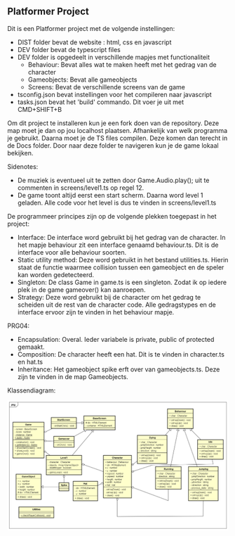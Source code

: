 ## Platformer Project

Dit is een Platformer project met de volgende instellingen:
- DIST folder bevat de website : html, css en javascript
- DEV folder bevat de typescript files
- DEV folder is opgedeelt in verschillende mapjes met functionaliteit
    - Behaviour: Bevat alles wat te maken heeft met het gedrag van de character
    - Gameobjects: Bevat alle gameobjects
    - Screens: Bevat de verschillende screens van de game
- tsconfig.json bevat instellingen voor het compileren naar javascript
- tasks.json bevat het 'build' commando. Dit voer je uit met CMD+SHIFT+B

Om dit project te installeren kun je een fork doen van de repository. Deze map moet je dan op jou localhost plaatsen. Afhankelijk van welk programma je gebruikt. 
Daarna moet je de TS files compilen. Deze komen dan terecht in de Docs folder. Door naar deze folder te navigeren kun je de game lokaal bekijken.

Sidenotes:
- De muziek is eventueel uit te zetten door Game.Audio.play(); uit te commenten in screens/level1.ts op regel 12.
- De game toont altijd eerst een start scherm. Daarna word level 1 geladen. Alle code voor het level is dus te vinden in screens/level1.ts


De programmeer principes zijn op de volgende plekken toegepast in het project: 
- Interface: De interface word gebruikt bij het gedrag van de character. In het mapje behaviour zit een interface genaamd behaviour.ts.
             Dit is de interface voor alle behaviour soorten.
- Static utility method: Deze word gebruikt in het bestand utilities.ts. Hierin staat de functie waarmee collision tussen een gameobject en de speler kan worden gedetecteerd.
- Singleton: De class Game in game.ts is een singleton. Zodat ik op iedere plek in de game gameover() kan aanroepen. 
- Strategy: Deze word gebruikt bij de character om het gedrag te scheiden uit de rest van de character code. Alle gedragstypes en de interface ervoor zijn te vinden in het behaviour mapje.

PRG04:

-   Encapsulation: Overal. Ieder variabele is private, public of protected gemaakt. 
-   Composition: De character heeft een hat. Dit is te vinden in character.ts en hat.ts
-   Inheritance: Het gameobject spike erft over van gameobjects.ts. Deze zijn te vinden in de map Gameobjects.

Klassendiagram:

![Klassendiagram](Platformer%20PRG08.png?raw=true "Klassendiagram")

